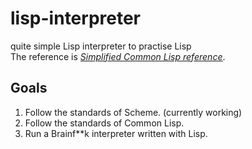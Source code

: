 # lisp-interpreter
quite simple Lisp interpreter to practise Lisp<br>
The reference is [*Simplified Common Lisp reference*](https://jtra.cz/stuff/lisp/sclr/index.html).

## Goals
1. Follow the standards of Scheme. (currently working)
2. Follow the standards of Common Lisp.
3. Run a Brainf**k interpreter written with Lisp.

